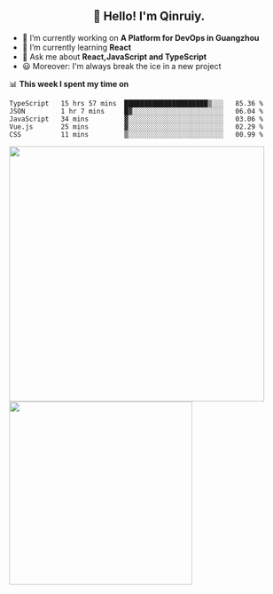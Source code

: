 <h2 align="center">👋 Hello! I'm Qinruiy.</h2>


- 🔭 I’m currently working on **A Platform for DevOps in Guangzhou**
- 🌱 I’m currently learning **React**
- 💬 Ask me about **React,JavaScript and TypeScript**
- 😃 Moreover: I'm always break the ice in a new project

📊 **This week I spent my time on**

<!--START_SECTION:waka-->
```text
TypeScript   15 hrs 57 mins  █████████████████████▒░░░   85.36 % 
JSON         1 hr 7 mins     █▓░░░░░░░░░░░░░░░░░░░░░░░   06.04 % 
JavaScript   34 mins         ▓░░░░░░░░░░░░░░░░░░░░░░░░   03.06 % 
Vue.js       25 mins         ▓░░░░░░░░░░░░░░░░░░░░░░░░   02.29 % 
CSS          11 mins         ▒░░░░░░░░░░░░░░░░░░░░░░░░   00.99 % 
```
<!--END_SECTION:waka-->

<p>
<img align="left" width="460" src="https://github-readme-stats.vercel.app/api?username=Qinruiy&custom_title=Qrinruiy's Github Stats&theme=graywhite&hide_border=true"/> <img align="left" width="330" src="https://github-readme-stats.vercel.app/api/top-langs/?username=Qinruiy&layout=compact&theme=graywhite&hide_border=true"/>
</p>
